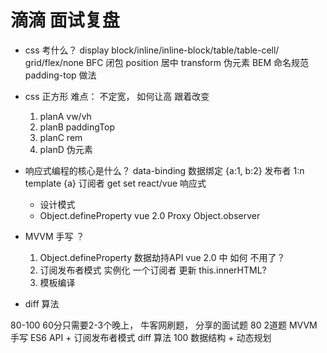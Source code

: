 # 滴滴 面试复盘
- css 考什么？
    display block/inline/inline-block/table/table-cell/
    grid/flex/none
    BFC 闭包
    position 居中
    transform
    伪元素
    BEM 命名规范
    padding-top 做法
- css 正方形
    难点： 不定宽， 如何让高 跟着改变
    1. planA vw/vh
    2. planB paddingTop
    3. planC rem
    4. planD 伪元素

- 响应式编程的核心是什么？
    data-binding 数据绑定
    {a:1, b:2} 发布者 1:n template {a} 订阅者
    get set
    react/vue 响应式
    - 设计模式
    - Object.defineProperty vue 2.0
        Proxy
        Object.observer

- MVVM 手写 ？
    1. Object.defineProperty
        数据劫持API vue 2.0 中 如何
        不用了？
    2. 订阅发布者模式
        实例化 一个订阅者
        更新 this.innerHTML?
    3. 模板编译

- diff 算法

80-100
60分只需要2-3个晚上， 牛客网刷题， 分享的面试题
80 2道题 MVVM 手写 ES6 API + 订阅发布者模式
diff 算法
100 数据结构 + 动态规划